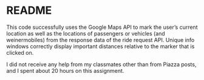 # README

This code successfully uses the Google Maps API to mark the user’s current location as well as the locations of passengers or vehicles (and weinermobiles) from the response data of the ride request API. Unique info windows correctly display important distances relative to the marker that is clicked on.

I did not receive any help from my classmates other than from Piazza posts, and I spent about 20 hours on this assignment. 
